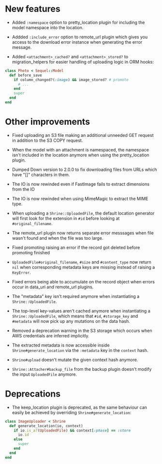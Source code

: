 New features
============

* Added `:namespace` option to pretty_location plugin for including the model
  namespace into the location.

* Addded `:include_error` option to remote_url plugin which gives you access to
  the download error instance when generating the error message.

* Added `<attachment>_cached?` and `<attachment>_stored?` to migration_helpers
  for easier handling of uploading logic in ORM hooks:

```rb
class Photo < Sequel::Model
  def before_save
    if column_changed?(:image) && image_stored? # promote
      # ...
    end
    super
  end
end
```

Other improvements
==================

* Fixed uploading an S3 file making an additional unneeded GET request in
  addition to the S3 COPY request.

* When the model with an attachment is namespaced, the namespace isn't included
  in the location anymore when using the pretty_location plugin.

* Dumped Down version to 2.0.0 to fix downloading files from URLs which have
  "[]" characters in them.

* The IO is now rewinded even if FastImage fails to extract dimensions from the
  IO

* The IO is now rewinded when using MimeMagic to extract the MIME type.

* When uploading a `Shrine::UploadedFile`, the default location generator will
  first look for the extension in `#id` before looking at `#original_filename`.

* The remote_url plugin now returns separate error messsages when file wasn't
  found and when the file was too large.

* Fixed promoting raising an error if the record got deleted before
  promoting finished

* `UploadedFile#original_filename`, `#size` and `#content_type` now return `nil`
  when corresponding metadata keys are missing instead of raising a `KeyError`.

* Fixed errors being able to accumulate on the record object when errors occur
  in data_uri and remote_url plugins.

* The "metadata" key isn't required anymore when instantiating a
  `Shrine::UploadedFile`.

* The top-level key-values aren't cached anymore when instantiating a
  `Shrine::UploadedFile`, which means that `#id`, `#storage_key` and
  `#metadata` will now pick up any mutations on the data hash.

* Removed a deprecation warning in the S3 storage which occurs when AWS
  credentials are inferred implicitly.

* The extracted metadata is now accessible inside `Shrine#generate_location`
  via the `:metadata` key in the `context` hash.

* `Shrine#upload` doesn't mutate the given context hash anymore.

* `Shrine::Attacher#backup_file` from the backup plugin doesn't modify the
  input `UploadedFile` anymore.

Deprecations
============

* The keep_location plugin is deprecated, as the same behaviour can easily be
  achieved by overriding `Shrine#generate_location`:

```rb
class ImageUploader < Shrine
  def generate_location(io, context)
    if io.is_a?(UploadedFile) && context[:phase] == :store
      io.id
    else
      super
    end
  end
end
```

